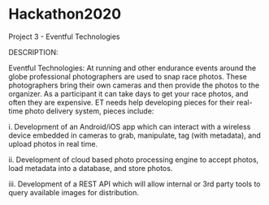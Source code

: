 # Hackathon2020

Project 3 - Eventful Technologies

DESCRIPTION: 

Eventful Technologies: At running and other endurance events around the globe professional photographers are used to snap race photos. These photographers bring their own cameras and then provide the photos to the organizer. As a participant it can take days to get your race photos, and often they are expensive. ET needs help developing pieces for their real-time photo delivery system, pieces include:

i. Development of an Android/iOS app which can interact with a wireless device embedded in cameras to grab, manipulate, tag (with metadata), and upload photos in real time.

ii. Development of cloud based photo processing engine to accept photos, load metadata into a database, and store photos.

iii. Development of a REST API which will allow internal or 3rd party tools to query available images for distribution.
